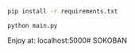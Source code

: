 ```bash
pip install -r requirements.txt
```
```
python main.py
```

Enjoy at: localhost:5000# SOKOBAN
